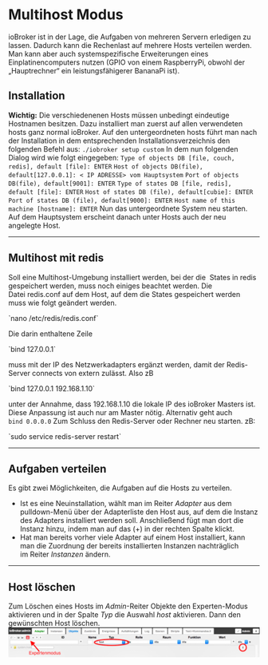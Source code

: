 # Multihost Modus

ioBroker ist in der Lage, die Aufgaben von mehreren Servern erledigen zu lassen. Dadurch kann die Rechenlast auf mehrere Hosts verteilen werden. Man kann aber auch systemspezifische Erweiterungen eines Einplatinencomputers nutzen (GPIO von einem RaspberryPi, obwohl der „Hauptrechner“ ein leistungsfähigerer BananaPi ist).

## Installation

**Wichtig:** Die verschiedenenen Hosts müssen unbedingt eindeutige Hostnamen besitzen. Dazu installiert man zuerst auf allen verwendeten hosts ganz normal ioBroker. Auf den untergeordneten hosts führt man nach der Installation in dem entsprechenden Installationsverzeichnis den folgenden Befehl aus: `./iobroker setup custom` In dem nun folgenden Dialog wird wie folgt eingegeben: `Type of objects DB [file, couch, redis], default [file]: ENTER` `Host of objects DB(file), default[127.0.0.1]: < IP ADRESSE> vom Hauptsystem` `Port of objects DB(file), default[9001]: ENTER` `Type of states DB [file, redis], default [file]: ENTER` `Host of states DB (file), default[cubie]: ENTER` `Port of states DB (file), default[9000]: ENTER` `Host name of this machine [hostname]: ENTER` Nun das untergeordnete System neu starten. Auf dem Hauptsystem erscheint danach unter Hosts auch der neu angelegte Host.

* * *

## Multihost mit redis

Soll eine Multihost-Umgebung installiert werden, bei der die  States in redis gespeichert werden, muss noch einiges beachtet werden. Die Datei redis.conf auf dem Host, auf dem die States gespeichert werden muss wie folgt geändert werden.

<div class="codebox">`nano /etc/redis/redis.conf`</div>

Die darin enthaltene Zeile

<div class="codebox">`bind 127.0.0.1`</div>

muss mit der IP des Netzwerkadapters ergänzt werden, damit der Redis-Server connects von extern zulässt. Also zB

<div class="codebox">`bind 127.0.0.1 192.168.1.10`</div>

unter der Annahme, dass 192.168.1.10 die lokale IP des ioBroker Masters ist. Diese Anpassung ist auch nur am Master nötig. Alternativ geht auch `bind 0.0.0.0` Zum Schluss den Redis-Server oder Rechner neu starten. zB:

<div class="codebox">`sudo service redis-server restart`</div>

* * *

## Aufgaben verteilen

Es gibt zwei Möglichkeiten, die Aufgaben auf die Hosts zu verteilen.

*   Ist es eine Neuinstallation, wählt man im Reiter _Adapter_ aus dem pulldown-Menü über der Adapterliste den Host aus, auf dem die Instanz des Adapters installiert werden soll. Anschließend fügt man dort die Instanz hinzu, indem man auf das (+) in der rechten Spalte klickt.
*   Hat man bereits vorher viele Adapter auf einem Host installiert, kann man die Zuordnung der bereits installierten Instanzen nachträglich im Reiter _Instanzen_ ändern.

* * *

## Host löschen

Zum Löschen eines Hosts im _Admin_-Reiter Objekte den Experten-Modus aktivieren und in der Spalte _Typ_ die Auswahl _host_ aktivieren. Dann den gewünschten Host löschen. 
![Host entfernen](img/multihost-modus_Bildschirmfoto-2016-03-25-um-21.17.08-1024x122.png)
